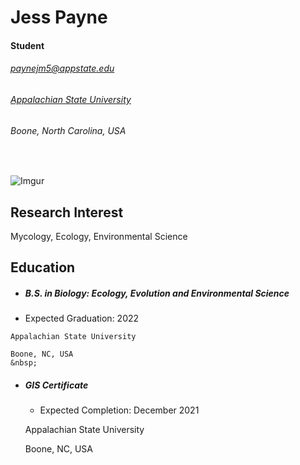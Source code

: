 Jess Payne
==========

#### Student
###### paynejm5@appstate.edu
###### [Appalachian State University](http://www.appstate.edu)

###### Boone, North Carolina, USA
&nbsp;

![Imgur](https://i.imgur.com/QPVLaUf.gif)

## Research Interest
Mycology, Ecology, Environmental Science


 <!--- Can  use imgur for picture integration --->

## Education
 - ##### B.S. in Biology: Ecology, Evolution and Environmental Science

  -  Expected Graduation: 2022

    Appalachian State University

    Boone, NC, USA
    &nbsp;
 - ##### GIS Certificate
   - Expected Completion: December 2021

    Appalachian State University

      Boone, NC, USA
